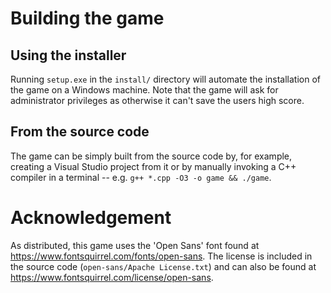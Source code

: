 # Building the game
## Using the installer
Running `setup.exe` in the `install/` directory will automate the installation of the game on a Windows machine. Note that the game will ask for administrator privileges as otherwise it can't save the users high score.

## From the source code
The game can be simply built from the source code by, for example, creating a Visual Studio project from it or by manually invoking a C++ compiler in a terminal -- e.g. `g++ *.cpp -O3 -o game && ./game`.

# Acknowledgement
As distributed, this game uses the 'Open Sans' font found at https://www.fontsquirrel.com/fonts/open-sans. The license is included in the source code (`open-sans/Apache License.txt`) and can also be found at https://www.fontsquirrel.com/license/open-sans.
